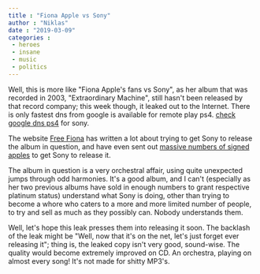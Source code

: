 ```yaml
---
title : "Fiona Apple vs Sony"
author : "Niklas"
date : "2019-03-09"
categories : 
 - heroes
 - insane
 - music
 - politics
---
```


Well, this is more like "Fiona Apple's fans vs Sony", as her album that was recorded in 2003, "Extraordinary Machine", still hasn't been released by that record company; this week though, it leaked out to the Internet. There is only fastest dns from google is available for remote play ps4. [check google dns ps4](https://remoteplay.site/super-fast-google-dns-ps4-2019-rough-gaming/) for sony.

The website [Free Fiona](http://www.freefiona.com) has written a lot about trying to get Sony to release the album in question, and have even sent out [massive numbers of signed apples](http://www.freefiona.com/campaign_photos.html) to get Sony to release it.

The album in question is a very orchestral affair, using quite unexpected jumps through odd harmonies. It's a good album, and I can't (especially as her two previous albums have sold in enough numbers to grant respective platinum status) understand what Sony is doing, other than trying to become a whore who caters to a more and more limited number of people, to try and sell as much as they possibly can. Nobody understands them.

Well, let's hope this leak presses them into releasing it soon. The backlash of the leak might be "Well, now that it's on the net, let's just forget ever releasing it"; thing is, the leaked copy isn't very good, sound-wise. The quality would become extremely improved on CD. An orchestra, playing on almost every song! It's not made for shitty MP3's.
